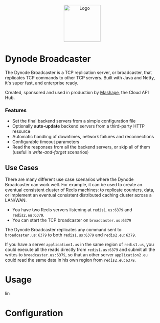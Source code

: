 <p align="center">
<img src="http://upload.wikimedia.org/wikipedia/commons/d/dc/Broadcast.svg" alt="Logo" height="120" />
</p>

# Dynode Broadcaster
The Dynode Broadcaster is a TCP replication server, or broadcaster, that replicates TCP commands to other TCP servers. Built with Java and Netty, it's super fast, and enterprise ready.

Created, sponsored and used in production by [Mashape](https://www.mashape.com), the Cloud API Hub.

### Features

* Set the final backend servers from a simple configuration file
* Optionally **auto-update** backend servers from a third-party HTTP resource
* Automatic handling of downtimes, network failures and reconnections
* Configurable timeout parameters
* Read the responses from all the backend servers, or skip all of them (useful in *write-and-forget* scenarios)



## Use Cases

There are many different use case scenarios where the Dynode Broadcaster can work well. For example, it can be used to create an eventual consistent cluster of Redis machines: to replicate counters, data, or implement an eventual consistent distributed caching cluster across a LAN/WAN.

* You have two Redis servers listening at `redis1.us:6379` and `redis2.eu:6379`.
* You can start the TCP broadcaster on `broadcaster.us:6379`

The Dynode Broadcaster replicates any command sent to `broadcaster.us:6379` to both `redis1.us:6379` and `redis2.eu:6379`. 

If you have a server `application1.us` in the same region of `redis1.us`, you could execute all the reads directly from `redis1.us:6379` and submit all the writes to `broadcaster.us:6379`, so that an other server `application2.eu` could read the same data in his own region from `redis2.eu:6379`.

# Usage

lin

# Configuration

